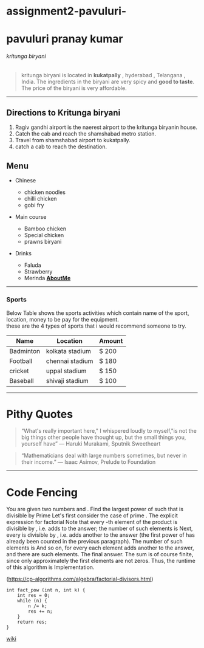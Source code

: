 # assignment2-pavuluri-

# pavuluri pranay kumar 

###### kritunga biryani 

> kritunga biryani is located in **kukatpally** , hyderabad , Telangana , India. The ingredients in the biryani are very spicy and **good to taste**. The price of the biryani is very affordable.  


---
## Directions to Kritunga biryani 

1. Ragiv gandhi airport is the naerest airport to the kritunga biryanin house.
2. Catch the cab and reach the shamshabad metro station.
3. Travel from shamshabad airport to kukatpally.
4. catch a cab to reach the destination.


## Menu
* Chinese 
  - chicken noodles
  - chilli chicken
  - gobi fry

* Main course
  - Bamboo chicken 
  - Special chicken 
  - prawns biryani 
  
* Drinks
  - Faluda
  - Strawberry
  - Merinda 
**[AboutMe](Aboutme.md)**


---


### Sports
Below Table shows the sports activities which contain name of the sport, location, money to be pay for the equipment.<br>these are the 4 types of sports that i would recommend someone to try.

Name       | Location        | Amount 
---        | ---             | ---
Badminton  | kolkata stadium |$ 200
Football   | chennai stadium |$ 180
cricket    | uppal stadium   |$ 150
Baseball   | shivaji stadium |$ 100
---

# Pithy Quotes
> “What's really important here," I whispered loudly to myself,"is not the big things other people have thought up, but the small things you, yourself have”
> ― Haruki Murakami, Sputnik Sweetheart

> “Mathematicians deal with large numbers sometimes, but never in their income.”
> ― Isaac Asimov, Prelude to Foundation

---
# Code Fencing

You are given two numbers  and . Find the largest power of   such that  is divisible by Prime Let's first consider the case of prime . The explicit expression for factorial Note that every -th element of the product is divisible by , i.e. adds  to the answer; the number of such elements is Next, every is divisible by , i.e. adds another  to the answer (the first power of  has already been counted in the previous paragraph). The number of such elements is 
And so on, for every  each element adds another  to the answer, and there are such elements. The final answer. The sum is of course finite, since only approximately the first elements are not zeros. Thus, the runtime of this algorithm is Implementation.

(https://cp-algorithms.com/algebra/factorial-divisors.html)

```
int fact_pow (int n, int k) {
    int res = 0;
    while (n) {
        n /= k;
        res += n;
    }
    return res;
}
```

[wiki](https://cp-algorithms.com/combinatorics/catalan-numbers.html)